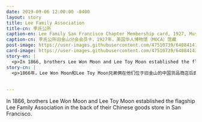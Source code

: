 ```yaml
---
date: 2019-09-06 12:00:00 -0400
layout: story
title: Lee Family Association
title-cn: 李氏公所
caption-en: Lee Family San Francisco Chapter Membership card, 1927, Museum of Chinese in America (MOCA) Collection 
caption-cn: 李氏公所旧金山分会会员卡，1927年，美国华人博物馆（MOCA）馆藏
post-image: https://user-images.githubusercontent.com/47510739/64084141-3b466100-ccf6-11e9-9748-e2ccecac7ff7.jpg
card-image: https://user-images.githubusercontent.com/47510739/64084143-3e415180-ccf6-11e9-9c67-64a25dae1cfe.jpg
story-en: |
  <p>In 1866, brothers Lee Won Moon and Lee Toy Moon established the flagship Lee Family Association in the back of their Chinese goods store in San Francisco. Like traditional Chinese family and village associations, it offered members security and support during a period when thousands of Chinese had just begun immigrating to California to labor on the Transcontinental Railroad. The Association offered members loans, secured burial plots, and helped settled disputes. Over the next few decades, unaffiliated Lee Family Associations sprang up in Chinatowns across the country. In 1927, 46 cities sent delegates to the association’s first national convention, where they all agreed to consolidate into one entity. While new generations of Chinese Americans don’t tend to seek out the support of such associations, the Lee Family Association still holds regular conventions and the Lee Federal Credit Union boasted $30 million in funds as of 2007.</p>
story-cn: |
  <p>1866年，Lee Won Moon和Lee Toy Moon兄弟俩在他们位于旧金山的中国货品商店后面建立了旗舰机构李氏公所。就像传统的中国家族和村庄协会一样，当成千上万的中国人刚刚开始移民到加州，在横贯大陆铁路上工作时，它为成员提供了安全保障和支持。该公所向会员提供贷款，担保墓地，并帮助解决纠纷。在接下来的几十年中，美国各地的唐人街涌现出了与此并无关联的李氏公所。1927年，46个城市派代表参加了该协会的第一次全国大会，他们一致同意合并为一个实体。尽管新一代的华裔美国人并不倾向于寻求这样的协会的支持，但李氏公所依然定期举行会议，李氏联邦信用社（Lee Federal Credit Union）自2007年起已经聚积了3000万美元的资金</p>
  
  
---
```

In 1866, brothers Lee Won Moon and Lee Toy Moon established the flagship Lee Family Association in the back of their Chinese goods store in San Francisco.
